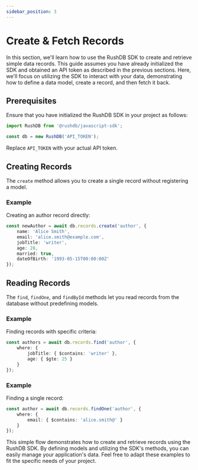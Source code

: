 ```yaml
---
sidebar_position: 3
---
```


# Create & Fetch Records
In this section, we'll learn how to use the RushDB SDK to create and retrieve simple data records. This guide assumes you have already initialized the SDK and obtained an API token as described in the previous sections. Here, we'll focus on utilizing the SDK to interact with your data, demonstrating how to define a data model, create a record, and then fetch it back.

## Prerequisites

Ensure that you have initialized the RushDB SDK in your project as follows:

```typescript
import RushDB from '@rushdb/javascript-sdk';

const db = new RushDB('API_TOKEN');
```

Replace `API_TOKEN` with your actual API token.

## Creating Records

The `create` method allows you to create a single record without registering a model.

### Example

Creating an author record directly:
```typescript
const newAuthor = await db.records.create('author', {
    name: 'Alice Smith',
    email: 'alice.smith@example.com',
    jobTitle: 'writer',
    age: 28,
    married: true,
    dateOfBirth: '1993-05-15T00:00:00Z'
});
```

## Reading Records

The `find`, `findOne`, and `findById` methods let you read records from the database without predefining models.

### Example

Finding records with specific criteria:
```typescript
const authors = await db.records.find('author', {
    where: {
        jobTitle: { $contains: 'writer' },
        age: { $gte: 25 }
    }
});
```

### Example

Finding a single record:
```typescript
const author = await db.records.findOne('author', {
    where: {
        email: { $contains: 'alice.smith@' }
    }
});
```

This simple flow demonstrates how to create and retrieve records using the RushDB SDK. By defining models and utilizing the SDK's methods, you can easily manage your application's data. Feel free to adapt these examples to fit the specific needs of your project.
